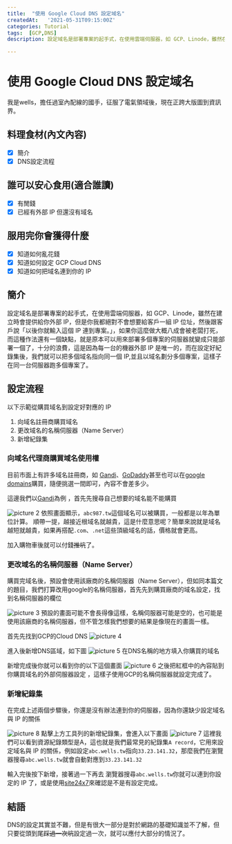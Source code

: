 ```yaml
---
title:  "使用 Google Cloud DNS 設定域名"
createdAt:   '2021-05-31T09:15:00Z'
categories: Tutorial
tags:  [GCP,DNS]
description: 設定域名是部署專案的起手式，在使用雲端伺服器，如 GCP、Linode，雖然在建立時會提供給你外部 IP，但是你我都絕對不會想要給客戶一組 IP 位址，然後跟客戶說「以後你就輸入這個 IP 連到專案。」，如果你這麼做大概八成會被老闆打死，而這種作法還有一個缺點，就是原本可以用來部署多個專案的伺服器就變成只能部署一個了，十分的浪費，這是因為每一台的機器外部 IP 是唯一的，而在設定好紀錄集後，我們就可以把多個域名指向同一個 IP,並且以域名劃分多個專案，這樣子在同一台伺服器跑多個專案了。

---
```

# 使用 Google Cloud DNS 設定域名
我是wells，擔任過室內配線的國手，征服了電氣領域後，現在正跨大版圖到資訊界。

## 料理食材(內文內容)
- [X] 簡介
- [X] DNS設定流程

## 誰可以安心食用(適合誰讀)
- [X] 有閒錢
- [X] 已經有外部 IP 但還沒有域名

## 服用完你會獲得什麼
- [X] 知道如何亂花錢
- [X] 知道如何設定 GCP Cloud DNS
- [X] 知道如何把域名連到你的 IP

## 簡介
設定域名是部署專案的起手式，在使用雲端伺服器，如 GCP、Linode，雖然在建立時會提供給你外部 IP，但是你我都絕對不會想要給客戶一組 IP 位址，然後跟客戶說「以後你就輸入這個 IP 連到專案。」，如果你這麼做大概八成會被老闆打死，而這種作法還有一個缺點，就是原本可以用來部署多個專案的伺服器就變成只能部署一個了，十分的浪費，這是因為每一台的機器外部 IP 是唯一的，而在設定好紀錄集後，我們就可以把多個域名指向同一個 IP,並且以域名劃分多個專案，這樣子在同一台伺服器跑多個專案了。

## 設定流程
以下示範從購買域名到設定好對應的 IP
1. 向域名註冊商購買域名
2.   更改域名的名稱伺服器（Name Server）
3. 新增紀錄集

### 向域名代理商購買域名使用權
目前市面上有許多域名註冊商，如 [Gandi](https://www.gandi.net/)、[GoDaddy](https://tw.godaddy.com/)甚至也可以在[google domains](https://domains.google.com/registrar/search)購買，隨便挑選一間即可，內容不會差多少。

這邊我們以[Gandi](https://www.gandi.net/)為例 ，首先先搜尋自己想要的域名能不能購買

![picture 2](2021-05-31-使用GCP設定DNS-4206095e809cdc4cf374f8d1d32370b98e675400d574ad6b7b16f064f35dc659.png)
依照畫面顯示，`abc987.tw`這個域名可以被購買，一般都是以年為單位計算。
順帶一提，越接近根域名就越貴，這是什麼意思呢？簡單來說就是域名越短就越貴，如果再搭配`.com`、`.net`這些頂級域名的話，價格就會更高。

加入購物車後就可以付錢~~推坑~~了。

### 更改域名的名稱伺服器（Name Server）
購買完域名後，預設會使用該廠商的名稱伺服器（Name Server），但如同本篇文的題目，我們打算改用google的名稱伺服器，首先先到購買廠商的域名設定，找到名稱伺服器的欄位

![picture 3](2021-05-31-使用GCP設定DNS-c8954dddbfd449bd496ae21223eae76453dd5485a7da0f3b1ad90aaf8bee4274.png)
預設的畫面可能不會長得像這樣，名稱伺服器可能是空的，也可能是使用該廠商的名稱伺服器，但不管怎樣我們想要的結果是像現在的畫面一樣。

首先先找到GCP的Cloud DNS
![picture 4](2021-05-31-使用GCP設定DNS-9c4b0298c47f4521f27566f7ac021eb97305fbd6b0ac0f97f66eb5cf9d8d35da.png)

進入後新增DNS區域，如下圖
![picture 5](2021-05-31-使用GCP設定DNS-d4ff48455f7cacacc36d0e810ee5ccbb0449afeb80a9f580de823a27fb51e091.png)
在DNS名稱的地方填入你購買的域名

新增完成後你就可以看到你的以下這個畫面
 ![picture 6](2021-05-31-使用GCP設定DNS-75d9677bfad32c6f70a48805ea3a4a55e4e49250f29ce5d6bf9a1b7167e7afe4.png)
之後把紅框中的內容貼到你購買域名的外部伺服器設定 ，這樣子使用GCP的名稱伺服器就設定完成了。

### 新增紀錄集
在完成上述兩個步驟後，你還是沒有辦法連到你的伺服器，因為你還缺少設定域名與 IP 的關係

![picture 8](2021-05-31-使用GCP設定DNS-52a2d2ce0ffe696fbf40c6035096607348e555bdd8f2c9cc7c9f38656806ac42.png)
點擊上方工具列的新增紀錄集，會進入以下畫面
![picture 7](2021-05-31-使用GCP設定DNS-834d0015a3d347b95bbaf56e5d65216f53c6fedf2351d96c195536ce32489eb4.png)
這裡我們可以看到資源紀錄類型是A，這也就是我們最常見的紀錄集`A record`，它用來設定域名與  IP 的關係，例如設定`abc.wells.tw`指向`33.23.141.32`，那麼我們在瀏覽器搜尋`abc.wells.tw`就會自動對應到`33.23.141.32`

輸入完後按下新增，接著過一下再去 瀏覽器搜尋`abc.wells.tw`你就可以連到你設定的 IP 了，或是使用[site24x7](https://www.site24x7.com/find-IP-address-of-web-site.html)來確認是不是有設定完成。

## 結語
DNS的設定其實並不難，但是有很大一部分是對於網路的基礎知識並不了解，但只要從頭到尾~~踩過一次坑~~設定過一次，就可以應付大部分的情況了。
